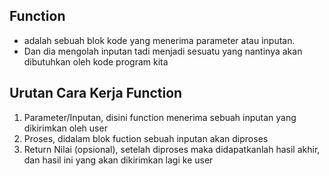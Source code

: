 ## Function

- adalah sebuah blok kode yang menerima parameter atau inputan.
- Dan dia mengolah inputan tadi menjadi sesuatu yang nantinya akan dibutuhkan oleh kode program kita

## Urutan Cara Kerja Function

1. Parameter/Inputan, disini function menerima sebuah inputan yang dikirimkan oleh user
2. Proses, didalam blok fuction sebuah inputan akan diproses
3. Return Nilai (opsional), setelah diproses maka didapatkanlah hasil akhir, dan hasil ini yang akan dikirimkan lagi ke user
